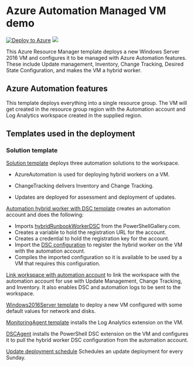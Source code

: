 # Azure Automation Managed VM demo

[![Deploy to Azure](http://azuredeploy.net/deploybutton.png)](https://portal.azure.com/#create/Microsoft.Template/uri/https%3A%2F%2Fraw.githubusercontent.com%2Fazureautomation%2Fautomation-packs%2Fmaster%2Fmanaged-vm%2Fazuredeploy.json) 
<a href="http://armviz.io/#/?load=https%3A%2F%2Fraw.githubusercontent.com%2Fazureautomation%2Fautomation-packs%2Fmaster%2Fmanaged-vm%2Fazuredeploy.json" target="_blank">
    <img src="http://armviz.io/visualizebutton.png"/>
</a>

This Azure Resource Manager template deploys a new Windows Server 2016 VM and configures it to be managed with Azure Automation features. These include Update management, Inventory, Change Tracking, Desired State Configuration, and makes the VM a hybrid worker.

## Azure Automation features

This template deploys everything into a single resource group. The VM will get created in the resource group region with the Automation account and Log Analytics workspace created in the supplied region.

## Templates used in the deployment

### Solution template

[Solution template](https://raw.githubusercontent.com/azureautomation/automation-packs/master/managed-vm/linked-templates/solution.json) deploys three automation solutions to the workspace.

* AzureAutomation is used for deploying hybrid workers on a VM. 

* ChangeTracking delivers Inventory and Change Tracking.

* Updates are deployed for assessment and deployment of updates. 

[Automation hybrid worker with DSC template](https://raw.githubusercontent.com/azureautomation/automation-packs/master/managed-vm/linked-templates/hybridworkerwithdsc.json) creates an automation account and does the following:
* Imports [hybridRunbookWorkerDSC](https://www.powershellgallery.com/packages/HybridRunbookWorkerDsc/1.0.0.0) from the PowerShellGallery.com.
* Creates a variable to hold the registration URL for the account.
* Creates a credential to hold the registration key for the account.
* Import the [DSC configuration](https://raw.githubusercontent.com/azureautomation/automation-packs/master/managed-vm/dsc-configurations/HybridWorkerConfig.ps1) to register the hybrid worker on the VM with the automation account.
* Compiles the imported configuration so it is available to be used by a VM that requires this configuration.

[Link workspace with automation account](https://raw.githubusercontent.com/azureautomation/automation-packs/master/managed-vm/linked-templates/linkedworkspaceaccount.json) to link the workspace with the automation account for use with Update Management, Change Tracking, and Inventory. It also enables DSC and automation logs to be sent to the workspace.

[Windows2016Server template](https://raw.githubusercontent.com/azureautomation/automation-packs/master/managed-vm/linked-templates/Windows2016Server.json) to deploy a new VM configured with some default values for network and disks.

[MonitoringAgent template](https://raw.githubusercontent.com/azureautomation/automation-packs/master/managed-vm/linked-templates/monitoringagent.json) installs the Log Analytics extension on the VM.

[DSCAgent](https://raw.githubusercontent.com/azureautomation/automation-packs/master/managed-vm/linked-templates/dscagent.json) installs the PowerShell DSC extension on the VM and configures it to pull the hybrid worker DSC configuration from the automation account.

[Update deployment schedule](https://raw.githubusercontent.com/azureautomation/automation-packs/master/managed-vm/linked-templates/scheduleUpdateDeployment.json) Schedules an update deployment for every Sunday.
